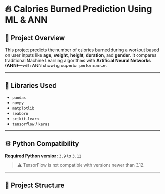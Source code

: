 # 🔥 Calories Burned Prediction Using ML & ANN

## 📌 Project Overview
This project predicts the number of calories burned during a workout based on user inputs like **age**, **weight**, **height**, **duration**, and **gender**. It compares traditional Machine Learning algorithms with **Artificial Neural Networks (ANN)**—with ANN showing superior performance.

---

## 🧪 Libraries Used
- `pandas`
- `numpy`
- `matplotlib`
- `seaborn`
- `scikit-learn`
- `tensorflow` / `keras`

---

## ⚙️ Python Compatibility
**Required Python version:** `3.9` to `3.12`  
> ⚠️ TensorFlow is not compatible with versions newer than 3.12.

---

## 📁 Project Structure


